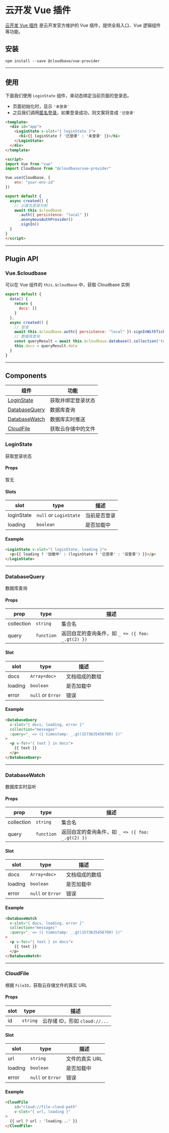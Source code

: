 # 云开发 Vue 插件

[云开发 Vue 插件](https://github.com/TencentCloudBase/cloudbase-vue) 是云开发官方维护的 Vue 插件，提供全局入口、Vue 逻辑组件等功能。

## 安装

```
npm install --save @cloudbase/vue-provider
```

------

## 使用

下面我们使用 `LoginState` 组件，来动态绑定当前页面的登录态。

- 页面初始化时，显示 `'未登录'`
- 之后我们调用[匿名登录](https://docs.cloudbase.net/authentication/anonymous.html)，如果登录成功，则文案将变成 `'已登录'`

```html
<template>
  <div id="app">
    <LoginState v-slot="{ loginState }">
      <h1>{{ loginState ? '已登录' : '未登录' }}</h1>
    </LoginState>
  </div>
</template>

<script>
import Vue from "vue"
import Cloudbase from "@cloudbase/vue-provider"

Vue.use(Cloudbase, {
    env: "your-env-id"
})

export default {
  async created() {
    // 以匿名登录为例
    await this.$cloudbase
      .auth({ persistence: "local" })
      .anonymousAuthProvider()
      .signIn()
  }
}
</script>
```
--------

## Plugin API

### Vue.$cloudbase

可以在 Vue 组件的 `this.$cloudbase` 中，获取 Cloudbase 实例
```js
export default {
  data() {
    return {
      docs: []
    }
  },
  async created() {
    // 登录
    await this.$cloudbase.auth({ persistence: "local" }).signInWithTicket(ticket)
    // 数据库查询
    const queryResult = await this.$cloudbase.database().collection('test').where({}).get()
    this.docs = queryResult.data
  }
}
```
--------

## Components

| 组件 | 功能 |
| ---- | ---- |
| [LoginState](#loginstate) | 获取并绑定登录状态 |
| [DatabaseQuery](#databasequery) | 数据库查询 |
| [DatabaseWatch](#databasewatch) | 数据库实时推送 |
| [CloudFile](#cloudfile) | 获取云存储中的文件 |

### LoginState
获取登录状态

#### Props

暂无

#### Slots

| slot       | type                   | 描述         |
| ---------- | ---------------------- | ------------ |
| loginState | `null` or `LoginState` | 当前是否登录 |
| loading    | `boolean`              | 是否加载中   |

#### Example
```html
<LoginState v-slot="{ loginState, loading }">
  <p>{{ loading ? '加载中' : (loginState ? '已登录' : '没登录') }}</p>
</LoginState>
```

-------


### DatabaseQuery

数据库查询

#### Props

| prop       | type       | 描述                                             |
| ---------- | ---------- | ------------------------------------------------ |
| collection | `string`   | 集合名                                           |
| query      | `function` | 返回自定的查询条件，如 `_ => ({ foo: _.gt(2) })` |

#### Slot

| slot    | type              | 描述           |
| ------- | ----------------- | -------------- |
| docs    | `Array<doc>`      | 文档组成的数组 |
| loading | `boolean`         | 是否加载中     |
| error   | `null` or `Error` | 错误           |

#### Example
```html
<DatabaseQuery
  v-slot="{ docs, loading, error }"
  collection="messages"
  :query="_ => ({ timestamp: _.gt(1573635456709) })"
>
  <p v-for="{ text } in docs">
    {{ text }}
  </p>
</DatabaseQuery>
```

-------

### DatabaseWatch

数据库实时监听

#### Props

| prop       | type       | 描述                                             |
| ---------- | ---------- | ------------------------------------------------ |
| collection | `string`   | 集合名                                           |
| query      | `function` | 返回自定的查询条件，如 `_ => ({ foo: _.gt(2) })` |

#### Slot
| slot    | type              | 描述           |
| ------- | ----------------- | -------------- |
| docs    | `Array<doc>`      | 文档组成的数组 |
| loading | `boolean`         | 是否加载中     |
| error   | `null` or `Error` | 错误           |

#### Example
```html
<DatabaseWatch
  v-slot="{ docs, loading, error }"
  collection="messages"
  :query="_ => ({ timestamp: _.gt(1573635456709) })"
>
  <p v-for="{ text } in docs">
    {{ text }}
  </p>
</DatabaseWatch>
```

------


### CloudFile

根据 `FileID`，获取云存储文件的真实 URL

#### Props

| slot | type     | 描述                          |
| ---- | -------- | ----------------------------- |
| id   | `string` | 云存储 ID，形如 `cloud://...` |

#### Slot
| slot    | type              | 描述           |
| ------- | ----------------- | -------------- |
| url     | `string`          | 文件的真实 URL |
| loading | `boolean`         | 是否加载中     |
| error   | `null` or `Error` | 错误           |

#### Example

```html
<CloudFile
    id="cloud://file-cloud-path"
    v-slot="{ url, loading }"
>
  {{ url ? url : 'loading...' }}
</CloudFile>
```
